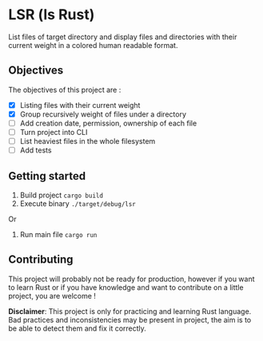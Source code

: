 # LSR (ls Rust)

List files of target directory and display files and directories with their current weight in a colored human readable format.

## Objectives

The objectives of this project are :

- [x] Listing files with their current weight
- [x] Group recursively weight of files under a directory
- [ ] Add creation date, permission, ownership of each file
- [ ] Turn project into CLI
- [ ] List heaviest files in the whole filesystem
- [ ] Add tests

## Getting started

1. Build project `cargo build`
2. Execute binary `./target/debug/lsr`

Or 

1. Run main file `cargo run`

## Contributing

This project will probably not be ready for production, however if you want to learn Rust or if you have knowledge and want to contribute on a little project, you are welcome !


**Disclaimer**:
This project is only for practicing and learning Rust language. Bad practices and inconsistencies may be present in project, the aim is to be able to detect them and fix it correctly.

